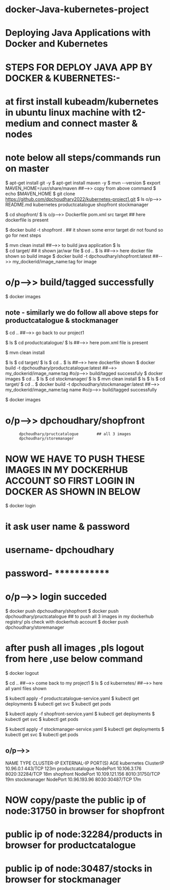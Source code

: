 # docker-Java-kubernetes-project
# Deploying Java Applications with Docker and Kubernetes


# STEPS FOR DEPLOY JAVA APP BY DOCKER & KUBERNETES:-

# at first install kubeadm/kubernetes in ubuntu linux machine with t2-medium and connect master & nodes

# note below all steps/commands run on master

$ apt-get install git -y
$ apt-get install maven  -y
$ mvn --version
$ export MAVEN_HOME=/usr/share/maven    ##-->> copy from above command
$ echo $MAVEN_HOME
$ git clone https://github.com/dpchoudhary2022/kubernetes-project1.git
$ ls
o/p-->> README.md  kubernetes  productcatalogue  shopfront  stockmanager

$ cd shopfront/
$ ls
o/p-->> Dockerfile  pom.xml  src  target   ## here dockerfile is present 

$ docker build -t shopfront .  ## it shown some error target dir not found so go for next steps 

$ mvn clean install      ##-->> to build java application
$ ls  
$ cd target/  ## it shown jar/war file
$ cd ..
$ ls   ##-->> here docker file shown so build image 
$ docker build -t dpchoudhary/shopfront:latest        ##-->> my_dockerid/image_name:tag for image 
# o/p-->> build/tagged successfully
$ docker images

## note - similarly we do follow all above steps for productcatalogue & stockmanager

$ cd ..     ##-->> go back to our project1

$ ls
$ cd productcatalogue/
$ ls                  ##-->> here pom.xml file is present

$ mvn clean install 

$ ls
$ cd target/
$ ls 
$ cd ..
$ ls    ##-->> here dockerfile shown 
$ docker build -t dpchoudhary/productcatalogue:latest   ##-->> my_dockerid/image_name:tag
#o/p-->> build/tagged successfuly
$ docker images 
$ cd ..
$ ls 
$ cd stockmanager/
$ ls 
$ mvn clean install 
$ ls 
$ ls 
$ cd target/
$ cd ..
$ docker build -t dpchoudhary/stockmanager:latest    ##-->> my_dockerid/image_name:tag name
#o/p-->> build/tagged successfully

$ docker images 

# o/p-->> dpchoudhary/shopfront
          dpchoudhary/pructcatalogue        ## all 3 images 
          dpchoudhary/storemanager

# NOW WE HAVE TO PUSH THESE IMAGES IN MY  DOCKERHUB ACCOUNT SO FIRST LOGIN IN DOCKER AS SHOWN IN BELOW

$ docker login 

# it ask user name & password 
# username- dpchoudhary
# password- ***********

# o/p-->> login succeded

$ docker push dpchoudhary/shopfront
$ docker push dpchoudhary/pructcatalogue        ## to push all 3 images in my dockerhub registry/ pls check with dockerhub account
$ docker push dpchoudhary/storemanager

# after push all images ,pls logout from here ,use below command

$ docker logout

$ cd ..                ##-->> come back to my project1
$ ls
$ cd kubernetes/       ##-->> here all yaml files shown


$ kubectl apply -f productcatalogue-service.yaml
$ kubectl get deployments
$ kubectl get svc
$ kubectl get pods

$ kubectl apply -f shopfront-service.yaml
$ kubectl get deployments
$ kubectl get svc
$ kubectl get pods 

$ kubectl apply -f stockmanager-service.yaml
$ kubectl get deployments
$ kubectl get svc
$ kubectl get pods

## o/p-->> 

NAME               TYPE        CLUSTER-IP       EXTERNAL-IP   PORT(S)          AGE
kubernetes         ClusterIP   10.96.0.1        <none>        443/TCP          123m
productcatalogue   NodePort    10.106.3.176     <none>        8020:32284/TCP   18m
shopfront          NodePort    10.109.121.156   <none>        8010:31750/TCP   19m
stockmanager       NodePort    10.96.193.96     <none>        8030:30487/TCP   17m


# NOW copy/paste the public ip of node:31750 in browser for shopfront
#                    public ip of node:32284/products  in browser for productcatalogue 
#                    public ip of node:30487/stocks    in browser for stockmanager
